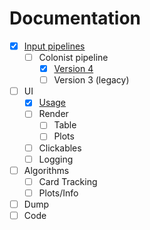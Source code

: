 # Documentation

- [x] [Input pipelines](pipelines.md)
  - [ ] Colonist pipeline
    - [x] [Version 4](colonist/pipeline.md)
    - [ ] Version 3 (legacy)
- [ ] UI
  - [x] [Usage](usage.md)
  - [ ] Render
    - [ ] Table
    - [ ] Plots
  - [ ] Clickables
  - [ ] Logging
- [ ] Algorithms
  - [ ] Card Tracking
  - [ ] Plots/Info
- [ ] Dump
- [ ] Code

